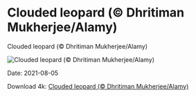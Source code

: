 # Clouded leopard (© Dhritiman Mukherjee/Alamy)

Clouded leopard (© Dhritiman Mukherjee/Alamy)

![Clouded leopard (© Dhritiman Mukherjee/Alamy)](https://bing.com/th?id=OHR.Neofelis_EN-US8038280591_UHD.jpg&w=1024&h=576)

Date: 2021-08-05

Download 4k: [Clouded leopard (© Dhritiman Mukherjee/Alamy)](https://bing.com/th?id=OHR.Neofelis_EN-US8038280591_UHD.jpg)

